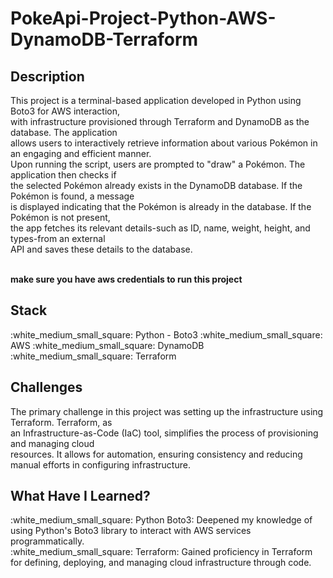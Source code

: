 # PokeApi-Project-Python-AWS-DynamoDB-Terraform

<h2>Description</h2>

<p>
This project is a terminal-based application developed in Python using Boto3 for AWS interaction,</br> with infrastructure provisioned through Terraform and DynamoDB as the database. The application</br> allows users to interactively retrieve information about various Pokémon in an engaging and efficient manner.
</br>
Upon running the script, users are prompted to "draw" a Pokémon. The application then checks if</br> the selected Pokémon already exists in the DynamoDB database. If the Pokémon is found, a message</br> is displayed indicating that the Pokémon is already in the database. If the Pokémon is not present,</br> the app fetches its relevant details-such as ID, name, weight, height, and types-from an external</br> API and saves these details to the database.

</p>
</br>
<b> make sure you have aws credentials to run this project </b>

 <h2> Stack</h2>
:white_medium_small_square: Python - Boto3
:white_medium_small_square: AWS
:white_medium_small_square: DynamoDB
:white_medium_small_square: Terraform
</br>

<h2>Challenges</h2>
<p>
The primary challenge in this project was setting up the infrastructure using Terraform. Terraform, as</br> an Infrastructure-as-Code (IaC) tool, simplifies the process of provisioning and managing cloud</br> resources. It allows for automation, ensuring consistency and reducing manual efforts in configuring infrastructure.
</p>

<h2> What Have I Learned? </h2>
:white_medium_small_square: Python Boto3: Deepened my knowledge of using Python's Boto3 library to interact with AWS services programmatically.
</br>
:white_medium_small_square: Terraform: Gained proficiency in Terraform for defining, deploying, and managing cloud infrastructure through code.
